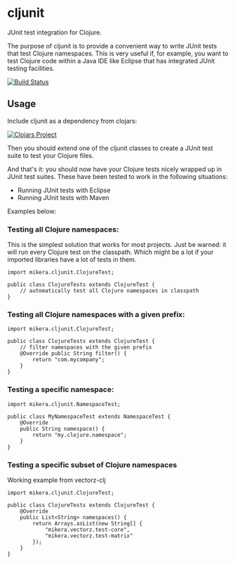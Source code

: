 # cljunit

JUnit test integration for Clojure.

The purpose of cljunit is to provide a convenient way to write JUnit tests that test Clojure namespaces. This is
very useful if, for example, you want to test Clojure code within a Java IDE like Eclipse that has integrated
JUnit testing facilities.

[![Build Status](https://secure.travis-ci.org/mikera/cljunit.png?branch=master)](https://travis-ci.org/mikera/cljunit)

## Usage

Include cljunit as a dependency from clojars:

[![Clojars Project](http://clojars.org/net.mikera/cljunit/latest-version.svg)](http://clojars.org/net.mikera/cljunit)

Then you should extend one of the cljunit classes to create a JUnit test suite to test your Clojure files.

And that's it: you should now have your Clojure tests nicely wrapped up in JUnit test suites. These have been tested to work in the following situations:

 - Running JUnit tests with Eclipse
 - Running JUnit tests with Maven

Examples below:

### Testing all Clojure namespaces:    

This is the simplest solution that works for most projects. Just be warned: it will run every Clojure test on the classpath. Which might be a lot if your imported libraries have a lot of tests in them.

    import mikera.cljunit.ClojureTest;
    
    public class ClojureTests extends ClojureTest {
    	// automatically test all Clojure namespaces in classpath
    }
    
### Testing all Clojure namespaces with a given prefix:    

    import mikera.cljunit.ClojureTest;
    
    public class ClojureTests extends ClojureTest {
    	// filter namespaces with the given prefix
    	@Override public String filter() {
    	    return "com.mycompany";
    	}
    }
    
    

### Testing a specific namespace:

    import mikera.cljunit.NamespaceTest;
    
    public class MyNamespaceTest extends NamespaceTest {
    	@Override
    	public String namespace() {
    		return "my.clojure.namespace";
    	}
    }

### Testing a specific subset of Clojure namespaces

Working example from vectorz-clj

    import mikera.cljunit.ClojureTest;
    
    public class ClojureTests extends ClojureTest {
    	@Override
    	public List<String> namespaces() {
    		return Arrays.asList(new String[] {
    			"mikera.vectorz.test-core",
    			"mikera.vectorz.test-matrix"			
    		});
    	}
    }
